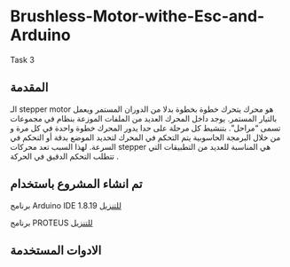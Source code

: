 # Brushless-Motor-withe-Esc-and-Arduino
Task 3



 ## المقدمة
 الـ stepper motor هو محرك يتحرك خطوة بخطوة بدلا من الدوران المستمر ويعمل بالتيار المستمر. يوجد داخل المحرك العديد من الملفات الموزعة بنظام في مجموعات تسمى “مراحل”. بتنشيط كل مرحلة على حدا يدور المحرك خطوة واحدة في كل مرة و من خلال البرمجة الحاسوبية يتم التحكم في المحرك لتحديد الموضع بدقة أو التحكم في السرعة. لهذا السبب تعد محركات stepper هي المناسبة للعديد من التطبيقات التي تتطلب التحكم الدقيق في الحركة .



 
 
 ## تم انشاء المشروع باستخدام
 
 
  برنامج Arduino IDE 1.8.19 [للتنزيل](https://www.arduino.cc/en/software)
  
 برنامج PROTEUS [للتنزيل](https://www.labcenter.com/simulation/)
 
 
 
 
 ## الادوات المستخدمة
 
